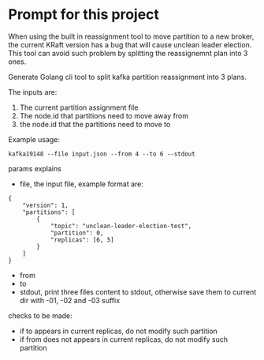 # Prompt for this project

When using the built in reassignment tool to move partition to a new broker,
the current KRaft version has a bug that will cause unclean leader election.
This tool can avoid such problem by splitting the reassignemnt plan into 3 ones.

Generate Golang cli tool to split kafka partition reassignment into 3 plans.

The inputs are:

1. The current partition assignment file
2. The node.id that partitions need to move away from
3. the node.id that the partitions need to move to

Example usage:

```
kafka19148 --file input.json --from 4 --to 6 --stdout
```

params explains

- file, the input file, example format are:

```
{
	"version": 1,
	"partitions": [
		{
			"topic": "unclean-leader-election-test",
			"partition": 0,
			"replicas": [6, 5]
		}
	]
}
```

- from
- to
- stdout, print three files content to stdout, otherwise save them to current dir with -01, -02 and -03 suffix

checks to be made:

- if to appears in current replicas, do not modify such partition
- if from does not appears in current replicas, do not modify such partition
